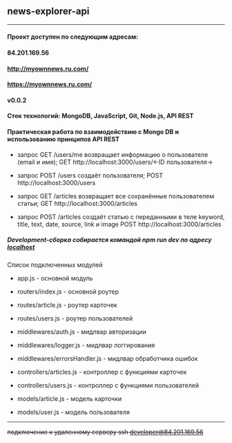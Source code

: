 ## news-explorer-api
____

#### Проект доступен по следующим адресам:
#### 84.201.169.56
#### http://myownnews.ru.com/
#### https://myownnews.ru.com/

#### v0.0.2

#### Стек технологий: MongoDB, JavaScript, Git, Node.js, API REST


#### Практическая работа по взаимодействию с Mongo DB и использованию принципов API REST

* запрос GET /users/me возвращает информацию о пользователе (email и имя);
  GET http://localhost:3000/users/<-ID пользователя->

* запрос POST /users создаёт пользователя;
  POST http://localhost:3000/users

* запрос GET /articles возвращает все сохранённые пользователем статьи;
  GET http://localhost:3000/articles
  
* запрос POST /articles создаёт статью с переданными в теле
  keyword, title, text, date, source, link и image
  POST http://localhost:3000/articles

##### Development-сборка собирается командой npm run dev по адресу [localhost](http://localhost:3000/)


Список подключенных модулей 

 * app.js - основной модуль  
 * routers/index.js - основной роутер
 * routes/article.js - роутер карточек  
 * routes/users.js - роутер пользователей
 
 * middlewares/auth.js - мидлвар авторизации
 * middlewares/logger.js - мидлвар логгирования 
 * middlewares/errorsHandler.js - мидлвар обработчика ошибок

 * controllers/articles.js - контроллер с функциями карточек  
 * controllers/users.js - контроллер с функциями пользователей  
 * models/article.js - модель карточки  
 * models/user.js - модель пользователя  
  
__________________

~~подключение к удаленному серверу ssh developer@84.201.169.56~~
